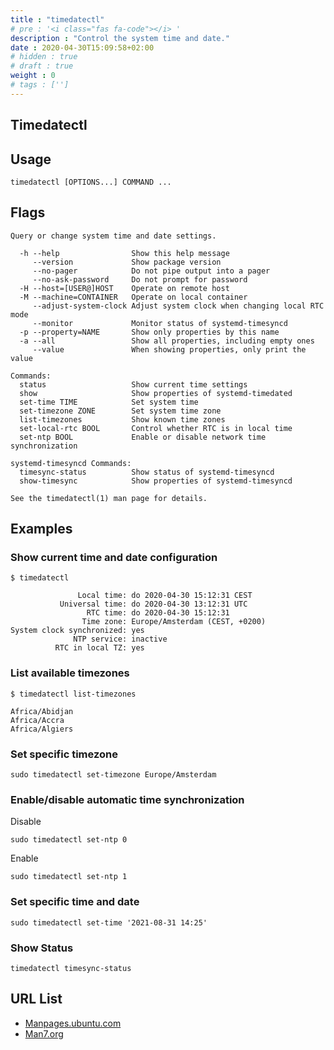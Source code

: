 ```yaml
---
title : "timedatectl"
# pre : '<i class="fas fa-code"></i> '
description : "Control the system time and date."
date : 2020-04-30T15:09:58+02:00
# hidden : true
# draft : true
weight : 0
# tags : ['']
---
```


## Timedatectl

## Usage

```plain
timedatectl [OPTIONS...] COMMAND ...
```

## Flags

```plain
Query or change system time and date settings.

  -h --help                Show this help message
     --version             Show package version
     --no-pager            Do not pipe output into a pager
     --no-ask-password     Do not prompt for password
  -H --host=[USER@]HOST    Operate on remote host
  -M --machine=CONTAINER   Operate on local container
     --adjust-system-clock Adjust system clock when changing local RTC mode
     --monitor             Monitor status of systemd-timesyncd
  -p --property=NAME       Show only properties by this name
  -a --all                 Show all properties, including empty ones
     --value               When showing properties, only print the value

Commands:
  status                   Show current time settings
  show                     Show properties of systemd-timedated
  set-time TIME            Set system time
  set-timezone ZONE        Set system time zone
  list-timezones           Show known time zones
  set-local-rtc BOOL       Control whether RTC is in local time
  set-ntp BOOL             Enable or disable network time synchronization

systemd-timesyncd Commands:
  timesync-status          Show status of systemd-timesyncd
  show-timesync            Show properties of systemd-timesyncd

See the timedatectl(1) man page for details.
```

## Examples

### Show current time and date configuration

```plain
$ timedatectl

               Local time: do 2020-04-30 15:12:31 CEST
           Universal time: do 2020-04-30 13:12:31 UTC
                 RTC time: do 2020-04-30 15:12:31
                Time zone: Europe/Amsterdam (CEST, +0200)
System clock synchronized: yes
              NTP service: inactive
          RTC in local TZ: yes
```

### List available timezones

```plain
$ timedatectl list-timezones

Africa/Abidjan
Africa/Accra
Africa/Algiers
```

### Set specific timezone

```plain
sudo timedatectl set-timezone Europe/Amsterdam
```

### Enable/disable automatic time synchronization

Disable

```plain
sudo timedatectl set-ntp 0
```

Enable

```plain
sudo timedatectl set-ntp 1
```

### Set specific time and date

```plain
sudo timedatectl set-time '2021-08-31 14:25'
```

### Show Status

```plain
timedatectl timesync-status
```

## URL List

* [Manpages.ubuntu.com](https://manpages.ubuntu.com/manpages/xenial/man1/timedatectl.1.html)
* [Man7.org](http://man7.org/linux/man-pages/man1/timedatectl.1.html)
